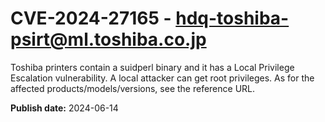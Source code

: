 # CVE-2024-27165 - hdq-toshiba-psirt@ml.toshiba.co.jp

Toshiba printers contain a suidperl binary and it has a Local Privilege Escalation vulnerability. A local attacker can get root privileges. As for the affected products/models/versions, see the reference URL.

**Publish date:** 2024-06-14

